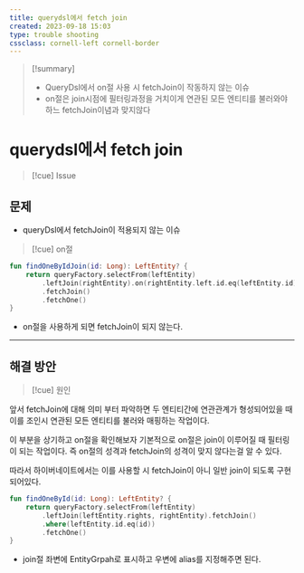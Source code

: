 ```yaml
---
title: querydsl에서 fetch join
created: 2023-09-18 15:03
type: trouble shooting
cssclass: cornell-left cornell-border
---
```

>[!summary] 
>- QueryDsl에서 on절 사용 시 fetchJoin이 작동하지 않는 이슈
>- on절은 join시점에 필터링과정을 거치이게 연관된 모든 엔티티를 불러와야 하느 fetchJoin이념과 맞지않다

# querydsl에서 fetch join

>[!cue] Issue

## 문제
- queryDsl에서 fetchJoin이 적용되지 않는 이슈
>[!cue] on절

```kotlin title:"Not FetchJoin" hl:3
fun findOneByIdJoin(id: Long): LeftEntity? {
    return queryFactory.selectFrom(leftEntity)
	    .leftJoin(rightEntity).on(rightEntity.left.id.eq(leftEntity.id))
	    .fetchJoin()           
	    .fetchOne()
}
```
- on절을 사용하게 되면 fetchJoin이 되지 않는다.

---
## 해결 방안
>[!cue] 원인

앞서 fetchJoin에 대해 의미 부터 파악하면 두 엔티티간에 연관관계가 형성되어있을 때 이를 조인시 연관된 모든 엔티티를 불러와 매핑하는 작업이다.

이 부분을 상기하고 on절을 확인해보자 기본적으로 on절은 join이 이루어질 때 필터링이 되는 작업이다.
즉 on절의 성격과 fetchJoin의 성격이 맞지 않다는걸 알 수 있다.

따라서 하이버네이트에서는 이를 사용할 시 fetchJoin이 아니 일반 join이 되도록 구현되어있다.


```kotlin title:FetchJoin hl:3
fun findOneById(id: Long): LeftEntity? {
	return queryFactory.selectFrom(leftEntity)
		.leftJoin(leftEntity.rights, rightEntity).fetchJoin()
		.where(leftEntity.id.eq(id))
		.fetchOne()
}
```
- join절 좌변에 EntityGrpah로 표시하고 우변에 alias를 지정해주면 된다.